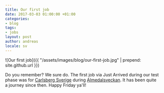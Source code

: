 ```yaml
---
title: Our first job
date: 2017-03-03 01:00:00 +01:00
categories:
- blog
tags:
- jobs
layout: post
author: andreas
locale: sv
---
```


![Our first job]({{ "/assets/images/blog/our-first-job.jpg" | prepend: site.github.url }})

Do you remember? We sure do. The first job via Just Arrived during our test phase was for [Carlsberg Sverige](http://www.carlsberg.se) during [Almedalsveckan](http://www.almedalsveckan.info/). It has been quite a journey since then. Happy Friday ya'll!


